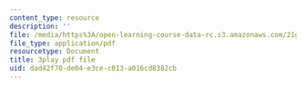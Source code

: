 ```yaml
---
content_type: resource
description: ''
file: /media/https%3A/open-learning-course-data-rc.s3.amazonaws.com/21g-027-asia-in-the-modern-world-images-representations-fall-2016/dad42f70de04e3cec013a016cd8382cb_1801228.pdf
file_type: application/pdf
resourcetype: Document
title: 3play pdf file
uid: dad42f70-de04-e3ce-c013-a016cd8382cb
---
```


